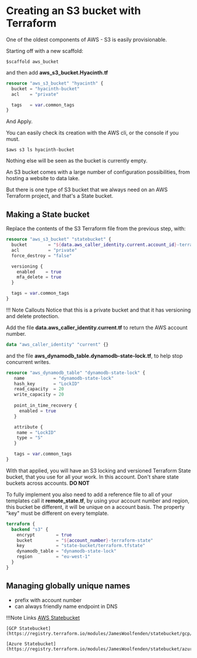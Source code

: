 # Creating an S3 bucket with Terraform

One of the oldest components of AWS - S3 is easily provisionable.

Starting off with a new scaffold:

```cli
$scaffold aws_bucket
```

and then add **aws_s3_bucket.Hyacinth.tf**

```terraform
resource "aws_s3_bucket" "hyacinth" {
  bucket = "hyacinth-bucket"
  acl    = "private"

  tags   = var.common_tags
}
```

And Apply.

You can easily check its creation with the AWS cli, or the console if you must.

```cli
$aws s3 ls hyacinth-bucket
```

Nothing else will be seen as the bucket is currently empty.

An S3 bucket comes with a large number of configuration possibilities, from hosting a website to data lake.

But there is one type of S3 bucket that we always need on an AWS Terraform project, and that's a State bucket.

## Making a State bucket

Replace the contents of the S3 Terraform file from the previous step, with:

```terraform
resource "aws_s3_bucket" "statebucket" {
  bucket        = "${data.aws_caller_identity.current.account_id}-terraform-state"
  acl           = "private"
  force_destroy = "false"

  versioning {
    enabled    = true
    mfa_delete = true
  }

  tags = var.common_tags
}
```

!!! Note Callouts
    Notice that this is a private bucket and that it has versioning and delete protection.

Add the file **data.aws_caller_identity.current.tf** to return the AWS account number.

```terraform
data "aws_caller_identity" "current" {}
```

and the file **aws_dynamodb_table.dynamodb-state-lock.tf**, to help stop concurrent writes.

```terraform
resource "aws_dynamodb_table" "dynamodb-state-lock" {
   name           = "dynamodb-state-lock"
   hash_key       = "LockID"
   read_capacity  = 20
   write_capacity = 20
   
   point_in_time_recovery {
     enabled = true
   }

   attribute {
    name = "LockID"
    type = "S"
   }

   tags = var.common_tags
}
```

With that applied, you will have an S3 locking and versioned Terraform State bucket, that you use for all your work. In this account.
Don't share state buckets across accounts. **DO NOT**

To fully implement you also need to add a reference file to all of your templates call it **remote_state.tf**, by using your account number and region, this bucket be different, it will be unique on a account basis.
The property "key" must be different on every template.

```terraform
terraform {
  backend "s3" {
    encrypt        = true
    bucket         = "${account_number}-terraform-state"
    key            = "state-bucket/terraform.tfstate"
    dynamodb_table = "dynamodb-state-lock"
    region         = "eu-west-1"
  }
}
```

## Managing globally unique names

- prefix with account number
- can always friendly name endpoint in DNS

!!!Note Links
    [AWS Statebucket](https://registry.terraform.io/modules/JamesWoolfenden/statebucket/aws/0.2.25)

    [GCP Statebucket](https://registry.terraform.io/modules/JamesWoolfenden/statebucket/gcp/0.2.12)

    [Azure Statebucket](https://registry.terraform.io/modules/JamesWoolfenden/statebucket/azure/0.1.11)
